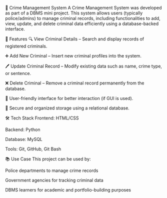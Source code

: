 📌 Crime Management System
A Crime Management System was developed as part of a DBMS mini project. This system allows users (typically police/admins) to manage criminal records, including functionalities to add, view, update, and delete criminal data efficiently using a database-backed interface.

🚀 Features
🔍 View Criminal Details – Search and display records of registered criminals.

➕ Add New Criminal – Insert new criminal profiles into the system.

🖊️ Update Criminal Record – Modify existing data such as name, crime type, or sentence.

❌ Delete Criminal – Remove a criminal record permanently from the database.

🧾 User-friendly interface for better interaction (if GUI is used).

💾 Secure and organized storage using a relational database.

🛠️ Tech Stack
Frontend: HTML/CSS 

Backend: Python

Database: MySQL

Tools: Git, GitHub, Git Bash

📚 Use Case
This project can be used by:

Police departments to manage crime records

Government agencies for tracking criminal data

DBMS learners for academic and portfolio-building purposes


